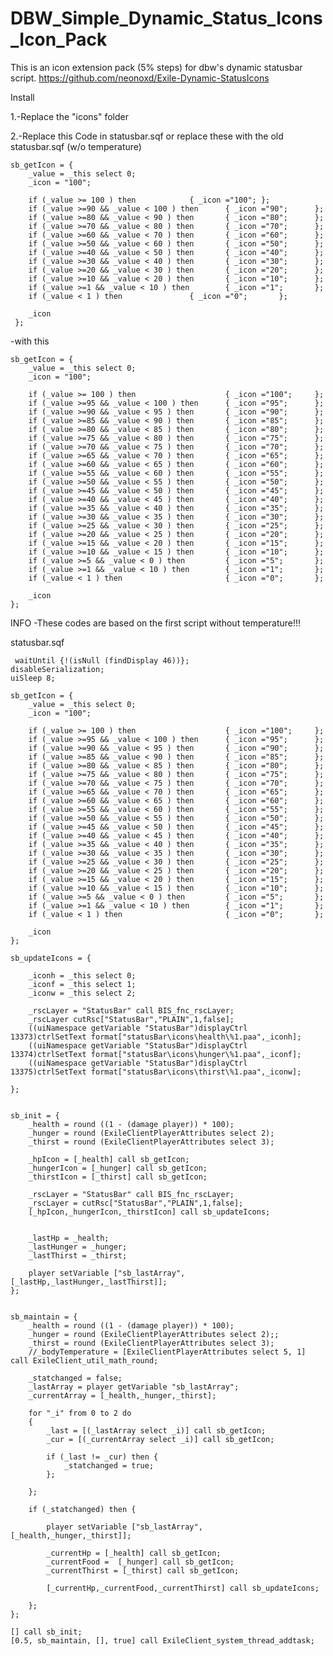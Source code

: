 # DBW_Simple_Dynamic_Status_Icons_Icon_Pack
This is an icon extension pack (5% steps) for dbw's dynamic statusbar script. 
https://github.com/neonoxd/Exile-Dynamic-StatusIcons



Install

1.-Replace the "icons" folder 

2.-Replace this Code in statusbar.sqf or replace these with the old statusbar.sqf (w/o temperature)

	sb_getIcon = {
		_value = _this select 0;
		_icon = "100";
		
		if (_value >= 100 ) then 			{ _icon ="100";	};
		if (_value >=90 && _value < 100 ) then 		{ _icon ="90";		};
		if (_value >=80 && _value < 90 ) then 		{ _icon ="80";		};
		if (_value >=70 && _value < 80 ) then 		{ _icon ="70";		};
		if (_value >=60 && _value < 70 ) then 		{ _icon ="60";		};
		if (_value >=50 && _value < 60 ) then 		{ _icon ="50";		};
		if (_value >=40 && _value < 50 ) then 		{ _icon ="40";		};
		if (_value >=30 && _value < 40 ) then 		{ _icon ="30";		};
		if (_value >=20 && _value < 30 ) then 		{ _icon ="20";		};
		if (_value >=10 && _value < 20 ) then 		{ _icon ="10";		};
		if (_value >=1 && _value < 10 ) then 		{ _icon ="1";		};
		if (_value < 1 ) then 				{ _icon ="0";		};
		
		_icon
 	 };
  
-with this
 
 	sb_getIcon = {
		_value = _this select 0;
		_icon = "100";
		
		if (_value >= 100 ) then 					{ _icon ="100";		};
		if (_value >=95 && _value < 100 ) then 		{ _icon ="95";		};
		if (_value >=90 && _value < 95 ) then 		{ _icon ="90";		};
		if (_value >=85 && _value < 90 ) then 		{ _icon ="85";		};
		if (_value >=80 && _value < 85 ) then 		{ _icon ="80";		};
		if (_value >=75 && _value < 80 ) then 		{ _icon ="75";		};
		if (_value >=70 && _value < 75 ) then 		{ _icon ="70";		};
		if (_value >=65 && _value < 70 ) then 		{ _icon ="65";		};
		if (_value >=60 && _value < 65 ) then 		{ _icon ="60";		};
		if (_value >=55 && _value < 60 ) then 		{ _icon ="55";		};
		if (_value >=50 && _value < 55 ) then 		{ _icon ="50";		};
		if (_value >=45 && _value < 50 ) then 		{ _icon ="45";		};
		if (_value >=40 && _value < 45 ) then 		{ _icon ="40";		};
		if (_value >=35 && _value < 40 ) then 		{ _icon ="35";		};
		if (_value >=30 && _value < 35 ) then 		{ _icon ="30";		};
		if (_value >=25 && _value < 30 ) then 		{ _icon ="25";		};
		if (_value >=20 && _value < 25 ) then 		{ _icon ="20";		};
		if (_value >=15 && _value < 20 ) then 		{ _icon ="15";		};		
		if (_value >=10 && _value < 15 ) then 		{ _icon ="10";		};
		if (_value >=5 && _value < 0 ) then 		{ _icon ="5";		};
		if (_value >=1 && _value < 10 ) then 		{ _icon ="1";		};
		if (_value < 1 ) then 						{ _icon ="0";		};
		
		_icon
	};
  
 INFO
-These codes are based on the first script without temperature!!!

statusbar.sqf
  
 	 waitUntil {!(isNull (findDisplay 46))};
	disableSerialization;
	uiSleep 8;
	
	sb_getIcon = {
		_value = _this select 0;
		_icon = "100";
		
		if (_value >= 100 ) then 					{ _icon ="100";		};
		if (_value >=95 && _value < 100 ) then 		{ _icon ="95";		};
		if (_value >=90 && _value < 95 ) then 		{ _icon ="90";		};
		if (_value >=85 && _value < 90 ) then 		{ _icon ="85";		};
		if (_value >=80 && _value < 85 ) then 		{ _icon ="80";		};
		if (_value >=75 && _value < 80 ) then 		{ _icon ="75";		};
		if (_value >=70 && _value < 75 ) then 		{ _icon ="70";		};
		if (_value >=65 && _value < 70 ) then 		{ _icon ="65";		};
		if (_value >=60 && _value < 65 ) then 		{ _icon ="60";		};
		if (_value >=55 && _value < 60 ) then 		{ _icon ="55";		};
		if (_value >=50 && _value < 55 ) then 		{ _icon ="50";		};
		if (_value >=45 && _value < 50 ) then 		{ _icon ="45";		};
		if (_value >=40 && _value < 45 ) then 		{ _icon ="40";		};
		if (_value >=35 && _value < 40 ) then 		{ _icon ="35";		};
		if (_value >=30 && _value < 35 ) then 		{ _icon ="30";		};
		if (_value >=25 && _value < 30 ) then 		{ _icon ="25";		};
		if (_value >=20 && _value < 25 ) then 		{ _icon ="20";		};
		if (_value >=15 && _value < 20 ) then 		{ _icon ="15";		};		
		if (_value >=10 && _value < 15 ) then 		{ _icon ="10";		};
		if (_value >=5 && _value < 0 ) then 		{ _icon ="5";		};
		if (_value >=1 && _value < 10 ) then 		{ _icon ="1";		};
		if (_value < 1 ) then 						{ _icon ="0";		};
		
		_icon
	};

	sb_updateIcons = {

		_iconh = _this select 0;
		_iconf = _this select 1;
		_iconw = _this select 2;
		
		_rscLayer = "StatusBar" call BIS_fnc_rscLayer;
		_rscLayer cutRsc["StatusBar","PLAIN",1,false];
		((uiNamespace getVariable "StatusBar")displayCtrl 13373)ctrlSetText format["statusBar\icons\health\%1.paa",_iconh];
		((uiNamespace getVariable "StatusBar")displayCtrl 13374)ctrlSetText format["statusBar\icons\hunger\%1.paa",_iconf];
		((uiNamespace getVariable "StatusBar")displayCtrl 13375)ctrlSetText format["statusBar\icons\thirst\%1.paa",_iconw];
		
	};
	
	
	sb_init = {
		_health = round ((1 - (damage player)) * 100);
		_hunger = round (ExileClientPlayerAttributes select 2);
		_thirst = round (ExileClientPlayerAttributes select 3);

		_hpIcon = [_health] call sb_getIcon;
		_hungerIcon = [_hunger] call sb_getIcon;
		_thirstIcon = [_thirst] call sb_getIcon;

		_rscLayer = "StatusBar" call BIS_fnc_rscLayer;
		_rscLayer = cutRsc["StatusBar","PLAIN",1,false];
		[_hpIcon,_hungerIcon,_thirstIcon] call sb_updateIcons;


		_lastHp = _health;
		_lastHunger = _hunger;
		_lastThirst = _thirst;
		
		player setVariable ["sb_lastArray", [_lastHp,_lastHunger,_lastThirst]];
	};
	
	
	sb_maintain = {
		_health = round ((1 - (damage player)) * 100);
		_hunger = round (ExileClientPlayerAttributes select 2);;
		_thirst = round (ExileClientPlayerAttributes select 3);
		//_bodyTemperature = [ExileClientPlayerAttributes select 5, 1] call ExileClient_util_math_round;
		
		_statchanged = false;
		_lastArray = player getVariable "sb_lastArray";
		_currentArray = [_health,_hunger,_thirst];
		
		for "_i" from 0 to 2 do
		{
			_last = [(_lastArray select _i)] call sb_getIcon;
			_cur = [(_currentArray select _i)] call sb_getIcon;
			
			if (_last != _cur) then {
				_statchanged = true;
			};
			
		};
		
		if (_statchanged) then {

			player setVariable ["sb_lastArray", [_health,_hunger,_thirst]];
		
			_currentHp = [_health] call sb_getIcon;
			_currentFood =  [_hunger] call sb_getIcon;
			_currentThirst = [_thirst] call sb_getIcon;
			
			[_currentHp,_currentFood,_currentThirst] call sb_updateIcons;
			
		};
	};
	
	[] call sb_init;
	[0.5, sb_maintain, [], true] call ExileClient_system_thread_addtask;
